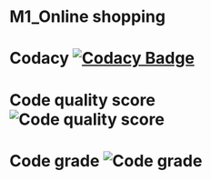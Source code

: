 # M1_Online shopping
# Codacy  [![Codacy Badge](https://app.codacy.com/project/badge/Grade/879384413e70426f8b2f0482378feedf)](https://www.codacy.com/gh/shanmukh552001/M1_MARCH_2022/dashboard?utm_source=github.com&amp;utm_medium=referral&amp;utm_content=shanmukh552001/M1_MARCH_2022&amp;utm_campaign=Badge_Grade) 
# Code quality score ![Code quality score](https://api.codiga.io/project/33173/score/svg)   
# Code grade         ![Code grade](https://api.codiga.io/project/33173/status/svg)
